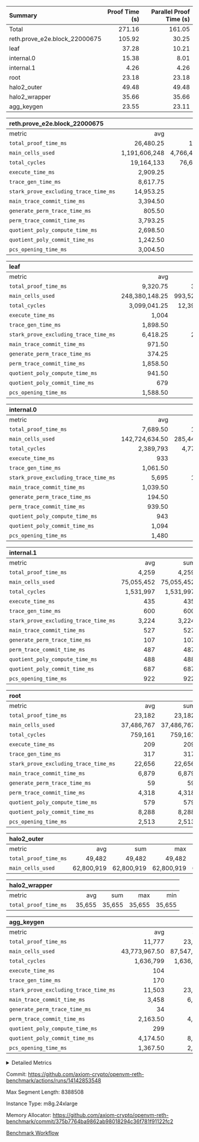 | Summary | Proof Time (s) | Parallel Proof Time (s) |
|:---|---:|---:|
| Total |  271.16 |  161.05 |
| reth.prove_e2e.block_22000675 |  105.92 |  30.25 |
| leaf |  37.28 |  10.21 |
| internal.0 |  15.38 |  8.01 |
| internal.1 |  4.26 |  4.26 |
| root |  23.18 |  23.18 |
| halo2_outer |  49.48 |  49.48 |
| halo2_wrapper |  35.66 |  35.66 |
| agg_keygen |  23.55 |  23.11 |


| reth.prove_e2e.block_22000675 |||||
|:---|---:|---:|---:|---:|
|metric|avg|sum|max|min|
| `total_proof_time_ms ` |  26,480.25 |  105,921 |  30,253 |  21,328 |
| `main_cells_used     ` |  1,191,606,248 |  4,766,424,992 |  1,433,388,449 |  994,354,068 |
| `total_cycles        ` |  19,164,133 |  76,656,532 |  24,521,588 |  10,301,249 |
| `execute_time_ms     ` |  2,909.25 |  11,637 |  4,038 |  1,579 |
| `trace_gen_time_ms   ` |  8,617.75 |  34,471 |  10,106 |  6,257 |
| `stark_prove_excluding_trace_time_ms` |  14,953.25 |  59,813 |  17,103 |  13,492 |
| `main_trace_commit_time_ms` |  3,394.50 |  13,578 |  3,945 |  2,829 |
| `generate_perm_trace_time_ms` |  805.50 |  3,222 |  919 |  569 |
| `perm_trace_commit_time_ms` |  3,793.25 |  15,173 |  4,381 |  2,819 |
| `quotient_poly_compute_time_ms` |  2,698.50 |  10,794 |  3,169 |  2,126 |
| `quotient_poly_commit_time_ms` |  1,242.50 |  4,970 |  1,366 |  887 |
| `pcs_opening_time_ms ` |  3,004.50 |  12,018 |  3,471 |  2,127 |

| leaf |||||
|:---|---:|---:|---:|---:|
|metric|avg|sum|max|min|
| `total_proof_time_ms ` |  9,320.75 |  37,283 |  10,211 |  7,177 |
| `main_cells_used     ` |  248,380,148.25 |  993,520,593 |  275,169,967 |  192,473,734 |
| `total_cycles        ` |  3,099,041.25 |  12,396,165 |  3,379,291 |  2,560,954 |
| `execute_time_ms     ` |  1,004 |  4,016 |  1,093 |  827 |
| `trace_gen_time_ms   ` |  1,898.50 |  7,594 |  2,132 |  1,534 |
| `stark_prove_excluding_trace_time_ms` |  6,418.25 |  25,673 |  6,988 |  4,816 |
| `main_trace_commit_time_ms` |  971.50 |  3,886 |  1,054 |  751 |
| `generate_perm_trace_time_ms` |  374.25 |  1,497 |  415 |  275 |
| `perm_trace_commit_time_ms` |  1,858.50 |  7,434 |  2,033 |  1,364 |
| `quotient_poly_compute_time_ms` |  941.50 |  3,766 |  1,019 |  725 |
| `quotient_poly_commit_time_ms` |  679 |  2,716 |  744 |  509 |
| `pcs_opening_time_ms ` |  1,588.50 |  6,354 |  1,737 |  1,187 |

| internal.0 |||||
|:---|---:|---:|---:|---:|
|metric|avg|sum|max|min|
| `total_proof_time_ms ` |  7,689.50 |  15,379 |  8,007 |  7,372 |
| `main_cells_used     ` |  142,724,634.50 |  285,449,269 |  143,363,843 |  142,085,426 |
| `total_cycles        ` |  2,389,793 |  4,779,586 |  2,397,828 |  2,381,758 |
| `execute_time_ms     ` |  933 |  1,866 |  940 |  926 |
| `trace_gen_time_ms   ` |  1,061.50 |  2,123 |  1,076 |  1,047 |
| `stark_prove_excluding_trace_time_ms` |  5,695 |  11,390 |  5,991 |  5,399 |
| `main_trace_commit_time_ms` |  1,039.50 |  2,079 |  1,136 |  943 |
| `generate_perm_trace_time_ms` |  194.50 |  389 |  207 |  182 |
| `perm_trace_commit_time_ms` |  939.50 |  1,879 |  995 |  884 |
| `quotient_poly_compute_time_ms` |  943 |  1,886 |  1,018 |  868 |
| `quotient_poly_commit_time_ms` |  1,094 |  2,188 |  1,119 |  1,069 |
| `pcs_opening_time_ms ` |  1,480 |  2,960 |  1,512 |  1,448 |

| internal.1 |||||
|:---|---:|---:|---:|---:|
|metric|avg|sum|max|min|
| `total_proof_time_ms ` |  4,259 |  4,259 |  4,259 |  4,259 |
| `main_cells_used     ` |  75,055,452 |  75,055,452 |  75,055,452 |  75,055,452 |
| `total_cycles        ` |  1,531,997 |  1,531,997 |  1,531,997 |  1,531,997 |
| `execute_time_ms     ` |  435 |  435 |  435 |  435 |
| `trace_gen_time_ms   ` |  600 |  600 |  600 |  600 |
| `stark_prove_excluding_trace_time_ms` |  3,224 |  3,224 |  3,224 |  3,224 |
| `main_trace_commit_time_ms` |  527 |  527 |  527 |  527 |
| `generate_perm_trace_time_ms` |  107 |  107 |  107 |  107 |
| `perm_trace_commit_time_ms` |  487 |  487 |  487 |  487 |
| `quotient_poly_compute_time_ms` |  488 |  488 |  488 |  488 |
| `quotient_poly_commit_time_ms` |  687 |  687 |  687 |  687 |
| `pcs_opening_time_ms ` |  922 |  922 |  922 |  922 |

| root |||||
|:---|---:|---:|---:|---:|
|metric|avg|sum|max|min|
| `total_proof_time_ms ` |  23,182 |  23,182 |  23,182 |  23,182 |
| `main_cells_used     ` |  37,486,767 |  37,486,767 |  37,486,767 |  37,486,767 |
| `total_cycles        ` |  759,161 |  759,161 |  759,161 |  759,161 |
| `execute_time_ms     ` |  209 |  209 |  209 |  209 |
| `trace_gen_time_ms   ` |  317 |  317 |  317 |  317 |
| `stark_prove_excluding_trace_time_ms` |  22,656 |  22,656 |  22,656 |  22,656 |
| `main_trace_commit_time_ms` |  6,879 |  6,879 |  6,879 |  6,879 |
| `generate_perm_trace_time_ms` |  59 |  59 |  59 |  59 |
| `perm_trace_commit_time_ms` |  4,318 |  4,318 |  4,318 |  4,318 |
| `quotient_poly_compute_time_ms` |  579 |  579 |  579 |  579 |
| `quotient_poly_commit_time_ms` |  8,288 |  8,288 |  8,288 |  8,288 |
| `pcs_opening_time_ms ` |  2,513 |  2,513 |  2,513 |  2,513 |

| halo2_outer |||||
|:---|---:|---:|---:|---:|
|metric|avg|sum|max|min|
| `total_proof_time_ms ` |  49,482 |  49,482 |  49,482 |  49,482 |
| `main_cells_used     ` |  62,800,919 |  62,800,919 |  62,800,919 |  62,800,919 |

| halo2_wrapper |||||
|:---|---:|---:|---:|---:|
|metric|avg|sum|max|min|
| `total_proof_time_ms ` |  35,655 |  35,655 |  35,655 |  35,655 |

| agg_keygen |||||
|:---|---:|---:|---:|---:|
|metric|avg|sum|max|min|
| `total_proof_time_ms ` |  11,777 |  23,554 |  23,108 |  446 |
| `main_cells_used     ` |  43,773,967.50 |  87,547,935 |  86,882,019 |  665,916 |
| `total_cycles        ` |  1,636,799 |  1,636,799 |  1,636,799 |  1,636,799 |
| `execute_time_ms     ` |  104 |  208 |  208 |  0 |
| `trace_gen_time_ms   ` |  170 |  340 |  314 |  26 |
| `stark_prove_excluding_trace_time_ms` |  11,503 |  23,006 |  22,586 |  420 |
| `main_trace_commit_time_ms` |  3,458 |  6,916 |  6,865 |  51 |
| `generate_perm_trace_time_ms` |  34 |  68 |  55 |  13 |
| `perm_trace_commit_time_ms` |  2,163.50 |  4,327 |  4,277 |  50 |
| `quotient_poly_compute_time_ms` |  299 |  598 |  569 |  29 |
| `quotient_poly_commit_time_ms` |  4,174.50 |  8,349 |  8,291 |  58 |
| `pcs_opening_time_ms ` |  1,367.50 |  2,735 |  2,520 |  215 |



<details>
<summary>Detailed Metrics</summary>

| air_name | block_number | quotient_deg | interactions | constraints |
| --- | --- | --- | --- | --- |
| AccessAdapterAir<16> | 22000675 | 2 | 5 | 12 | 
| AccessAdapterAir<2> | 22000675 | 2 | 5 | 12 | 
| AccessAdapterAir<32> | 22000675 | 2 | 5 | 12 | 
| AccessAdapterAir<4> | 22000675 | 2 | 5 | 12 | 
| AccessAdapterAir<8> | 22000675 | 2 | 5 | 12 | 
| BitwiseOperationLookupAir<8> | 22000675 | 2 | 2 | 4 | 
| KeccakVmAir | 22000675 | 2 | 321 | 4,513 | 
| MemoryMerkleAir<8> | 22000675 | 2 | 4 | 39 | 
| PersistentBoundaryAir<8> | 22000675 | 2 | 3 | 7 | 
| PhantomAir | 22000675 | 2 | 3 | 5 | 
| Poseidon2PeripheryAir<BabyBearParameters>, 1> | 22000675 | 2 | 1 | 286 | 
| ProgramAir | 22000675 | 1 | 1 | 4 | 
| RangeTupleCheckerAir<2> | 22000675 | 1 | 1 | 4 | 
| Rv32HintStoreAir | 22000675 | 2 | 18 | 28 | 
| Sha256VmAir | 22000675 | 2 | 50 | 663 | 
| VariableRangeCheckerAir | 22000675 | 1 | 1 | 4 | 
| VmAirWrapper<Rv32BaseAluAdapterAir, BaseAluCoreAir<4, 8> | 22000675 | 2 | 20 | 37 | 
| VmAirWrapper<Rv32BaseAluAdapterAir, LessThanCoreAir<4, 8> | 22000675 | 2 | 18 | 40 | 
| VmAirWrapper<Rv32BaseAluAdapterAir, ShiftCoreAir<4, 8> | 22000675 | 2 | 24 | 91 | 
| VmAirWrapper<Rv32BranchAdapterAir, BranchEqualCoreAir<4> | 22000675 | 2 | 11 | 20 | 
| VmAirWrapper<Rv32BranchAdapterAir, BranchLessThanCoreAir<4, 8> | 22000675 | 2 | 13 | 35 | 
| VmAirWrapper<Rv32CondRdWriteAdapterAir, Rv32JalLuiCoreAir> | 22000675 | 2 | 10 | 18 | 
| VmAirWrapper<Rv32HeapAdapterAir<2, 32, 32>, BaseAluCoreAir<32, 8> | 22000675 | 2 | 61 | 126 | 
| VmAirWrapper<Rv32HeapAdapterAir<2, 32, 32>, LessThanCoreAir<32, 8> | 22000675 | 2 | 31 | 129 | 
| VmAirWrapper<Rv32HeapAdapterAir<2, 32, 32>, MultiplicationCoreAir<32, 8> | 22000675 | 2 | 61 | 57 | 
| VmAirWrapper<Rv32HeapAdapterAir<2, 32, 32>, ShiftCoreAir<32, 8> | 22000675 | 2 | 79 | 2,161 | 
| VmAirWrapper<Rv32HeapBranchAdapterAir<2, 32>, BranchEqualCoreAir<32> | 22000675 | 2 | 20 | 55 | 
| VmAirWrapper<Rv32HeapBranchAdapterAir<2, 32>, BranchLessThanCoreAir<32, 8> | 22000675 | 2 | 22 | 126 | 
| VmAirWrapper<Rv32IsEqualModAdapterAir<2, 1, 32, 32>, ModularIsEqualCoreAir<32, 4, 8> | 22000675 | 2 | 25 | 225 | 
| VmAirWrapper<Rv32IsEqualModAdapterAir<2, 3, 16, 48>, ModularIsEqualCoreAir<48, 4, 8> | 22000675 | 2 | 41 | 333 | 
| VmAirWrapper<Rv32JalrAdapterAir, Rv32JalrCoreAir> | 22000675 | 2 | 16 | 20 | 
| VmAirWrapper<Rv32LoadStoreAdapterAir, LoadSignExtendCoreAir<4, 8> | 22000675 | 2 | 18 | 33 | 
| VmAirWrapper<Rv32LoadStoreAdapterAir, LoadStoreCoreAir<4> | 22000675 | 2 | 17 | 40 | 
| VmAirWrapper<Rv32MultAdapterAir, DivRemCoreAir<4, 8> | 22000675 | 2 | 25 | 84 | 
| VmAirWrapper<Rv32MultAdapterAir, MulHCoreAir<4, 8> | 22000675 | 2 | 24 | 31 | 
| VmAirWrapper<Rv32MultAdapterAir, MultiplicationCoreAir<4, 8> | 22000675 | 2 | 19 | 19 | 
| VmAirWrapper<Rv32RdWriteAdapterAir, Rv32AuipcCoreAir> | 22000675 | 2 | 12 | 14 | 
| VmAirWrapper<Rv32VecHeapAdapterAir<1, 2, 2, 32, 32>, FieldExpressionCoreAir> | 22000675 | 2 | 415 | 480 | 
| VmAirWrapper<Rv32VecHeapAdapterAir<1, 6, 6, 16, 16>, FieldExpressionCoreAir> | 22000675 | 2 | 832 | 921 | 
| VmAirWrapper<Rv32VecHeapAdapterAir<2, 1, 1, 32, 32>, FieldExpressionCoreAir> | 22000675 | 2 | 158 | 190 | 
| VmAirWrapper<Rv32VecHeapAdapterAir<2, 2, 2, 32, 32>, FieldExpressionCoreAir> | 22000675 | 2 | 428 | 457 | 
| VmAirWrapper<Rv32VecHeapAdapterAir<2, 3, 3, 16, 16>, FieldExpressionCoreAir> | 22000675 | 2 | 246 | 288 | 
| VmAirWrapper<Rv32VecHeapAdapterAir<2, 6, 6, 16, 16>, FieldExpressionCoreAir> | 22000675 | 2 | 668 | 701 | 
| VmConnectorAir | 22000675 | 2 | 5 | 11 | 

| block_number | execute_time_ms |
| --- | --- |
| 22000675 | 208 | 

| group | air_name | block_number | rows | quotient_deg | prep_cols | perm_cols | main_cols | interactions | constraints | cells |
| --- | --- | --- | --- | --- | --- | --- | --- | --- | --- | --- |
| agg_keygen | AccessAdapterAir<16> | 22000675 |  | 2 |  |  |  | 5 | 12 |  | 
| agg_keygen | AccessAdapterAir<2> | 22000675 | 524,288 | 8 |  | 16 | 11 | 5 | 12 | 14,155,776 | 
| agg_keygen | AccessAdapterAir<32> | 22000675 |  | 2 |  |  |  | 5 | 12 |  | 
| agg_keygen | AccessAdapterAir<4> | 22000675 | 262,144 | 8 |  | 16 | 13 | 5 | 12 | 7,602,176 | 
| agg_keygen | AccessAdapterAir<8> | 22000675 | 8,192 | 8 |  | 16 | 17 | 5 | 12 | 270,336 | 
| agg_keygen | BitwiseOperationLookupAir<8> | 22000675 |  | 2 |  |  |  | 2 | 4 |  | 
| agg_keygen | FriReducedOpeningAir | 22000675 | 524,288 | 8 |  | 84 | 27 | 39 | 71 | 58,195,968 | 
| agg_keygen | JalRangeCheckAir | 22000675 | 65,536 | 8 |  | 28 | 12 | 9 | 14 | 2,621,440 | 
| agg_keygen | MemoryMerkleAir<8> | 22000675 |  | 2 |  |  |  | 4 | 39 |  | 
| agg_keygen | NativePoseidon2Air<BabyBearParameters>, 1> | 22000675 | 65,536 | 8 |  | 312 | 398 | 136 | 572 | 46,530,560 | 
| agg_keygen | PersistentBoundaryAir<8> | 22000675 |  | 2 |  |  |  | 3 | 7 |  | 
| agg_keygen | PhantomAir | 22000675 | 32,768 | 4 |  | 12 | 6 | 3 | 5 | 589,824 | 
| agg_keygen | Poseidon2PeripheryAir<BabyBearParameters>, 1> | 22000675 |  | 2 |  |  |  | 1 | 286 |  | 
| agg_keygen | ProgramAir | 22000675 | 131,072 | 1 |  | 8 | 10 | 1 | 4 | 2,359,296 | 
| agg_keygen | RangeTupleCheckerAir<2> | 22000675 |  | 1 |  |  |  | 1 | 4 |  | 
| agg_keygen | Rv32HintStoreAir | 22000675 |  | 2 |  |  |  | 18 | 28 |  | 
| agg_keygen | VariableRangeCheckerAir | 22000675 | 262,144 | 1 | 2 | 8 | 1 | 1 | 4 | 2,359,296 | 
| agg_keygen | VmAirWrapper<AluNativeAdapterAir, FieldArithmeticCoreAir> | 22000675 | 1,048,576 | 8 |  | 36 | 29 | 15 | 27 | 68,157,440 | 
| agg_keygen | VmAirWrapper<BranchNativeAdapterAir, BranchEqualCoreAir<1> | 22000675 | 262,144 | 8 |  | 28 | 23 | 11 | 25 | 13,369,344 | 
| agg_keygen | VmAirWrapper<NativeAdapterAir<2, 0>, PublicValuesCoreAir> | 22000675 | 64 | 8 |  | 28 | 27 | 11 | 30 | 3,520 | 
| agg_keygen | VmAirWrapper<NativeLoadStoreAdapterAir<1>, NativeLoadStoreCoreAir<1> | 22000675 | 524,288 | 8 |  | 40 | 21 | 15 | 20 | 31,981,568 | 
| agg_keygen | VmAirWrapper<NativeLoadStoreAdapterAir<4>, NativeLoadStoreCoreAir<4> | 22000675 | 131,072 | 8 |  | 40 | 27 | 15 | 20 | 8,781,824 | 
| agg_keygen | VmAirWrapper<NativeVectorizedAdapterAir<4>, FieldExtensionCoreAir> | 22000675 | 131,072 | 8 |  | 36 | 38 | 15 | 27 | 9,699,328 | 
| agg_keygen | VmAirWrapper<Rv32BaseAluAdapterAir, BaseAluCoreAir<4, 8> | 22000675 |  | 2 |  |  |  | 20 | 37 |  | 
| agg_keygen | VmAirWrapper<Rv32BaseAluAdapterAir, LessThanCoreAir<4, 8> | 22000675 |  | 2 |  |  |  | 18 | 40 |  | 
| agg_keygen | VmAirWrapper<Rv32BaseAluAdapterAir, ShiftCoreAir<4, 8> | 22000675 |  | 2 |  |  |  | 24 | 91 |  | 
| agg_keygen | VmAirWrapper<Rv32BranchAdapterAir, BranchEqualCoreAir<4> | 22000675 |  | 2 |  |  |  | 11 | 20 |  | 
| agg_keygen | VmAirWrapper<Rv32BranchAdapterAir, BranchLessThanCoreAir<4, 8> | 22000675 |  | 2 |  |  |  | 13 | 35 |  | 
| agg_keygen | VmAirWrapper<Rv32CondRdWriteAdapterAir, Rv32JalLuiCoreAir> | 22000675 |  | 2 |  |  |  | 10 | 18 |  | 
| agg_keygen | VmAirWrapper<Rv32JalrAdapterAir, Rv32JalrCoreAir> | 22000675 |  | 2 |  |  |  | 16 | 20 |  | 
| agg_keygen | VmAirWrapper<Rv32LoadStoreAdapterAir, LoadSignExtendCoreAir<4, 8> | 22000675 |  | 2 |  |  |  | 18 | 33 |  | 
| agg_keygen | VmAirWrapper<Rv32LoadStoreAdapterAir, LoadStoreCoreAir<4> | 22000675 |  | 2 |  |  |  | 17 | 40 |  | 
| agg_keygen | VmAirWrapper<Rv32MultAdapterAir, DivRemCoreAir<4, 8> | 22000675 |  | 2 |  |  |  | 25 | 84 |  | 
| agg_keygen | VmAirWrapper<Rv32MultAdapterAir, MulHCoreAir<4, 8> | 22000675 |  | 2 |  |  |  | 24 | 31 |  | 
| agg_keygen | VmAirWrapper<Rv32MultAdapterAir, MultiplicationCoreAir<4, 8> | 22000675 |  | 2 |  |  |  | 19 | 19 |  | 
| agg_keygen | VmAirWrapper<Rv32RdWriteAdapterAir, Rv32AuipcCoreAir> | 22000675 |  | 2 |  |  |  | 12 | 14 |  | 
| agg_keygen | VmConnectorAir | 22000675 | 2 | 8 | 1 | 16 | 5 | 5 | 11 | 42 | 
| agg_keygen | VolatileBoundaryAir | 22000675 | 131,072 | 8 |  | 20 | 12 | 7 | 19 | 4,194,304 | 

| group | air_name | block_number | idx | rows | prep_cols | perm_cols | main_cols | cells |
| --- | --- | --- | --- | --- | --- | --- | --- | --- |
| internal.0 | AccessAdapterAir<2> | 22000675 | 0 | 1,048,576 |  | 12 | 11 | 24,117,248 | 
| internal.0 | AccessAdapterAir<2> | 22000675 | 1 | 524,288 |  | 12 | 11 | 12,058,624 | 
| internal.0 | AccessAdapterAir<4> | 22000675 | 0 | 262,144 |  | 12 | 13 | 6,553,600 | 
| internal.0 | AccessAdapterAir<4> | 22000675 | 1 | 262,144 |  | 12 | 13 | 6,553,600 | 
| internal.0 | AccessAdapterAir<8> | 22000675 | 0 | 8,192 |  | 12 | 17 | 237,568 | 
| internal.0 | AccessAdapterAir<8> | 22000675 | 1 | 8,192 |  | 12 | 17 | 237,568 | 
| internal.0 | FriReducedOpeningAir | 22000675 | 0 | 1,048,576 |  | 44 | 27 | 74,448,896 | 
| internal.0 | FriReducedOpeningAir | 22000675 | 1 | 1,048,576 |  | 44 | 27 | 74,448,896 | 
| internal.0 | JalRangeCheckAir | 22000675 | 0 | 131,072 |  | 16 | 12 | 3,670,016 | 
| internal.0 | JalRangeCheckAir | 22000675 | 1 | 131,072 |  | 16 | 12 | 3,670,016 | 
| internal.0 | NativePoseidon2Air<BabyBearParameters>, 1> | 22000675 | 0 | 262,144 |  | 160 | 398 | 146,276,352 | 
| internal.0 | NativePoseidon2Air<BabyBearParameters>, 1> | 22000675 | 1 | 131,072 |  | 160 | 398 | 73,138,176 | 
| internal.0 | PhantomAir | 22000675 | 0 | 65,536 |  | 8 | 6 | 917,504 | 
| internal.0 | PhantomAir | 22000675 | 1 | 65,536 |  | 8 | 6 | 917,504 | 
| internal.0 | ProgramAir | 22000675 | 0 | 131,072 |  | 8 | 10 | 2,359,296 | 
| internal.0 | ProgramAir | 22000675 | 1 | 131,072 |  | 8 | 10 | 2,359,296 | 
| internal.0 | VariableRangeCheckerAir | 22000675 | 0 | 262,144 | 2 | 8 | 1 | 2,359,296 | 
| internal.0 | VariableRangeCheckerAir | 22000675 | 1 | 262,144 | 2 | 8 | 1 | 2,359,296 | 
| internal.0 | VmAirWrapper<AluNativeAdapterAir, FieldArithmeticCoreAir> | 22000675 | 0 | 2,097,152 |  | 20 | 29 | 102,760,448 | 
| internal.0 | VmAirWrapper<AluNativeAdapterAir, FieldArithmeticCoreAir> | 22000675 | 1 | 2,097,152 |  | 20 | 29 | 102,760,448 | 
| internal.0 | VmAirWrapper<BranchNativeAdapterAir, BranchEqualCoreAir<1> | 22000675 | 0 | 262,144 |  | 16 | 23 | 10,223,616 | 
| internal.0 | VmAirWrapper<BranchNativeAdapterAir, BranchEqualCoreAir<1> | 22000675 | 1 | 262,144 |  | 16 | 23 | 10,223,616 | 
| internal.0 | VmAirWrapper<NativeAdapterAir<2, 0>, PublicValuesCoreAir> | 22000675 | 0 | 64 |  | 16 | 23 | 2,496 | 
| internal.0 | VmAirWrapper<NativeAdapterAir<2, 0>, PublicValuesCoreAir> | 22000675 | 1 | 64 |  | 16 | 23 | 2,496 | 
| internal.0 | VmAirWrapper<NativeLoadStoreAdapterAir<1>, NativeLoadStoreCoreAir<1> | 22000675 | 0 | 524,288 |  | 24 | 21 | 23,592,960 | 
| internal.0 | VmAirWrapper<NativeLoadStoreAdapterAir<1>, NativeLoadStoreCoreAir<1> | 22000675 | 1 | 524,288 |  | 24 | 21 | 23,592,960 | 
| internal.0 | VmAirWrapper<NativeLoadStoreAdapterAir<4>, NativeLoadStoreCoreAir<4> | 22000675 | 0 | 262,144 |  | 24 | 27 | 13,369,344 | 
| internal.0 | VmAirWrapper<NativeLoadStoreAdapterAir<4>, NativeLoadStoreCoreAir<4> | 22000675 | 1 | 262,144 |  | 24 | 27 | 13,369,344 | 
| internal.0 | VmAirWrapper<NativeVectorizedAdapterAir<4>, FieldExtensionCoreAir> | 22000675 | 0 | 262,144 |  | 20 | 38 | 15,204,352 | 
| internal.0 | VmAirWrapper<NativeVectorizedAdapterAir<4>, FieldExtensionCoreAir> | 22000675 | 1 | 262,144 |  | 20 | 38 | 15,204,352 | 
| internal.0 | VmConnectorAir | 22000675 | 0 | 2 | 1 | 12 | 5 | 34 | 
| internal.0 | VmConnectorAir | 22000675 | 1 | 2 | 1 | 12 | 5 | 34 | 
| internal.0 | VolatileBoundaryAir | 22000675 | 0 | 262,144 |  | 12 | 12 | 6,291,456 | 
| internal.0 | VolatileBoundaryAir | 22000675 | 1 | 262,144 |  | 12 | 12 | 6,291,456 | 
| internal.1 | AccessAdapterAir<2> | 22000675 | 2 | 524,288 |  | 12 | 11 | 12,058,624 | 
| internal.1 | AccessAdapterAir<4> | 22000675 | 2 | 262,144 |  | 12 | 13 | 6,553,600 | 
| internal.1 | AccessAdapterAir<8> | 22000675 | 2 | 8,192 |  | 12 | 17 | 237,568 | 
| internal.1 | FriReducedOpeningAir | 22000675 | 2 | 262,144 |  | 44 | 27 | 18,612,224 | 
| internal.1 | JalRangeCheckAir | 22000675 | 2 | 65,536 |  | 16 | 12 | 1,835,008 | 
| internal.1 | NativePoseidon2Air<BabyBearParameters>, 1> | 22000675 | 2 | 65,536 |  | 160 | 398 | 36,569,088 | 
| internal.1 | PhantomAir | 22000675 | 2 | 16,384 |  | 8 | 6 | 229,376 | 
| internal.1 | ProgramAir | 22000675 | 2 | 131,072 |  | 8 | 10 | 2,359,296 | 
| internal.1 | VariableRangeCheckerAir | 22000675 | 2 | 262,144 | 2 | 8 | 1 | 2,359,296 | 
| internal.1 | VmAirWrapper<AluNativeAdapterAir, FieldArithmeticCoreAir> | 22000675 | 2 | 1,048,576 |  | 20 | 29 | 51,380,224 | 
| internal.1 | VmAirWrapper<BranchNativeAdapterAir, BranchEqualCoreAir<1> | 22000675 | 2 | 262,144 |  | 16 | 23 | 10,223,616 | 
| internal.1 | VmAirWrapper<NativeAdapterAir<2, 0>, PublicValuesCoreAir> | 22000675 | 2 | 64 |  | 16 | 23 | 2,496 | 
| internal.1 | VmAirWrapper<NativeLoadStoreAdapterAir<1>, NativeLoadStoreCoreAir<1> | 22000675 | 2 | 524,288 |  | 24 | 21 | 23,592,960 | 
| internal.1 | VmAirWrapper<NativeLoadStoreAdapterAir<4>, NativeLoadStoreCoreAir<4> | 22000675 | 2 | 131,072 |  | 24 | 27 | 6,684,672 | 
| internal.1 | VmAirWrapper<NativeVectorizedAdapterAir<4>, FieldExtensionCoreAir> | 22000675 | 2 | 131,072 |  | 20 | 38 | 7,602,176 | 
| internal.1 | VmConnectorAir | 22000675 | 2 | 2 | 1 | 12 | 5 | 34 | 
| internal.1 | VolatileBoundaryAir | 22000675 | 2 | 131,072 |  | 12 | 12 | 3,145,728 | 
| leaf | AccessAdapterAir<2> | 22000675 | 0 | 2,097,152 |  | 16 | 11 | 56,623,104 | 
| leaf | AccessAdapterAir<2> | 22000675 | 1 | 2,097,152 |  | 16 | 11 | 56,623,104 | 
| leaf | AccessAdapterAir<2> | 22000675 | 2 | 2,097,152 |  | 16 | 11 | 56,623,104 | 
| leaf | AccessAdapterAir<2> | 22000675 | 3 | 1,048,576 |  | 16 | 11 | 28,311,552 | 
| leaf | AccessAdapterAir<4> | 22000675 | 0 | 1,048,576 |  | 16 | 13 | 30,408,704 | 
| leaf | AccessAdapterAir<4> | 22000675 | 1 | 1,048,576 |  | 16 | 13 | 30,408,704 | 
| leaf | AccessAdapterAir<4> | 22000675 | 2 | 1,048,576 |  | 16 | 13 | 30,408,704 | 
| leaf | AccessAdapterAir<4> | 22000675 | 3 | 524,288 |  | 16 | 13 | 15,204,352 | 
| leaf | AccessAdapterAir<8> | 22000675 | 0 | 32,768 |  | 16 | 17 | 1,081,344 | 
| leaf | AccessAdapterAir<8> | 22000675 | 1 | 32,768 |  | 16 | 17 | 1,081,344 | 
| leaf | AccessAdapterAir<8> | 22000675 | 2 | 32,768 |  | 16 | 17 | 1,081,344 | 
| leaf | AccessAdapterAir<8> | 22000675 | 3 | 16,384 |  | 16 | 17 | 540,672 | 
| leaf | FriReducedOpeningAir | 22000675 | 0 | 4,194,304 |  | 84 | 27 | 465,567,744 | 
| leaf | FriReducedOpeningAir | 22000675 | 1 | 4,194,304 |  | 84 | 27 | 465,567,744 | 
| leaf | FriReducedOpeningAir | 22000675 | 2 | 4,194,304 |  | 84 | 27 | 465,567,744 | 
| leaf | FriReducedOpeningAir | 22000675 | 3 | 2,097,152 |  | 84 | 27 | 232,783,872 | 
| leaf | JalRangeCheckAir | 22000675 | 0 | 65,536 |  | 28 | 12 | 2,621,440 | 
| leaf | JalRangeCheckAir | 22000675 | 1 | 65,536 |  | 28 | 12 | 2,621,440 | 
| leaf | JalRangeCheckAir | 22000675 | 2 | 65,536 |  | 28 | 12 | 2,621,440 | 
| leaf | JalRangeCheckAir | 22000675 | 3 | 65,536 |  | 28 | 12 | 2,621,440 | 
| leaf | NativePoseidon2Air<BabyBearParameters>, 1> | 22000675 | 0 | 262,144 |  | 312 | 398 | 186,122,240 | 
| leaf | NativePoseidon2Air<BabyBearParameters>, 1> | 22000675 | 1 | 262,144 |  | 312 | 398 | 186,122,240 | 
| leaf | NativePoseidon2Air<BabyBearParameters>, 1> | 22000675 | 2 | 262,144 |  | 312 | 398 | 186,122,240 | 
| leaf | NativePoseidon2Air<BabyBearParameters>, 1> | 22000675 | 3 | 262,144 |  | 312 | 398 | 186,122,240 | 
| leaf | PhantomAir | 22000675 | 0 | 32,768 |  | 12 | 6 | 589,824 | 
| leaf | PhantomAir | 22000675 | 1 | 32,768 |  | 12 | 6 | 589,824 | 
| leaf | PhantomAir | 22000675 | 2 | 32,768 |  | 12 | 6 | 589,824 | 
| leaf | PhantomAir | 22000675 | 3 | 32,768 |  | 12 | 6 | 589,824 | 
| leaf | ProgramAir | 22000675 | 0 | 2,097,152 |  | 8 | 10 | 37,748,736 | 
| leaf | ProgramAir | 22000675 | 1 | 2,097,152 |  | 8 | 10 | 37,748,736 | 
| leaf | ProgramAir | 22000675 | 2 | 2,097,152 |  | 8 | 10 | 37,748,736 | 
| leaf | ProgramAir | 22000675 | 3 | 2,097,152 |  | 8 | 10 | 37,748,736 | 
| leaf | VariableRangeCheckerAir | 22000675 | 0 | 262,144 | 2 | 8 | 1 | 2,359,296 | 
| leaf | VariableRangeCheckerAir | 22000675 | 1 | 262,144 | 2 | 8 | 1 | 2,359,296 | 
| leaf | VariableRangeCheckerAir | 22000675 | 2 | 262,144 | 2 | 8 | 1 | 2,359,296 | 
| leaf | VariableRangeCheckerAir | 22000675 | 3 | 262,144 | 2 | 8 | 1 | 2,359,296 | 
| leaf | VmAirWrapper<AluNativeAdapterAir, FieldArithmeticCoreAir> | 22000675 | 0 | 2,097,152 |  | 36 | 29 | 136,314,880 | 
| leaf | VmAirWrapper<AluNativeAdapterAir, FieldArithmeticCoreAir> | 22000675 | 1 | 2,097,152 |  | 36 | 29 | 136,314,880 | 
| leaf | VmAirWrapper<AluNativeAdapterAir, FieldArithmeticCoreAir> | 22000675 | 2 | 2,097,152 |  | 36 | 29 | 136,314,880 | 
| leaf | VmAirWrapper<AluNativeAdapterAir, FieldArithmeticCoreAir> | 22000675 | 3 | 2,097,152 |  | 36 | 29 | 136,314,880 | 
| leaf | VmAirWrapper<BranchNativeAdapterAir, BranchEqualCoreAir<1> | 22000675 | 0 | 524,288 |  | 28 | 23 | 26,738,688 | 
| leaf | VmAirWrapper<BranchNativeAdapterAir, BranchEqualCoreAir<1> | 22000675 | 1 | 524,288 |  | 28 | 23 | 26,738,688 | 
| leaf | VmAirWrapper<BranchNativeAdapterAir, BranchEqualCoreAir<1> | 22000675 | 2 | 524,288 |  | 28 | 23 | 26,738,688 | 
| leaf | VmAirWrapper<BranchNativeAdapterAir, BranchEqualCoreAir<1> | 22000675 | 3 | 524,288 |  | 28 | 23 | 26,738,688 | 
| leaf | VmAirWrapper<NativeAdapterAir<2, 0>, PublicValuesCoreAir> | 22000675 | 0 | 64 |  | 28 | 27 | 3,520 | 
| leaf | VmAirWrapper<NativeAdapterAir<2, 0>, PublicValuesCoreAir> | 22000675 | 1 | 64 |  | 28 | 27 | 3,520 | 
| leaf | VmAirWrapper<NativeAdapterAir<2, 0>, PublicValuesCoreAir> | 22000675 | 2 | 64 |  | 28 | 27 | 3,520 | 
| leaf | VmAirWrapper<NativeAdapterAir<2, 0>, PublicValuesCoreAir> | 22000675 | 3 | 64 |  | 28 | 27 | 3,520 | 
| leaf | VmAirWrapper<NativeLoadStoreAdapterAir<1>, NativeLoadStoreCoreAir<1> | 22000675 | 0 | 1,048,576 |  | 40 | 21 | 63,963,136 | 
| leaf | VmAirWrapper<NativeLoadStoreAdapterAir<1>, NativeLoadStoreCoreAir<1> | 22000675 | 1 | 1,048,576 |  | 40 | 21 | 63,963,136 | 
| leaf | VmAirWrapper<NativeLoadStoreAdapterAir<1>, NativeLoadStoreCoreAir<1> | 22000675 | 2 | 1,048,576 |  | 40 | 21 | 63,963,136 | 
| leaf | VmAirWrapper<NativeLoadStoreAdapterAir<1>, NativeLoadStoreCoreAir<1> | 22000675 | 3 | 1,048,576 |  | 40 | 21 | 63,963,136 | 
| leaf | VmAirWrapper<NativeLoadStoreAdapterAir<4>, NativeLoadStoreCoreAir<4> | 22000675 | 0 | 262,144 |  | 40 | 27 | 17,563,648 | 
| leaf | VmAirWrapper<NativeLoadStoreAdapterAir<4>, NativeLoadStoreCoreAir<4> | 22000675 | 1 | 262,144 |  | 40 | 27 | 17,563,648 | 
| leaf | VmAirWrapper<NativeLoadStoreAdapterAir<4>, NativeLoadStoreCoreAir<4> | 22000675 | 2 | 262,144 |  | 40 | 27 | 17,563,648 | 
| leaf | VmAirWrapper<NativeLoadStoreAdapterAir<4>, NativeLoadStoreCoreAir<4> | 22000675 | 3 | 131,072 |  | 40 | 27 | 8,781,824 | 
| leaf | VmAirWrapper<NativeVectorizedAdapterAir<4>, FieldExtensionCoreAir> | 22000675 | 0 | 262,144 |  | 36 | 38 | 19,398,656 | 
| leaf | VmAirWrapper<NativeVectorizedAdapterAir<4>, FieldExtensionCoreAir> | 22000675 | 1 | 524,288 |  | 36 | 38 | 38,797,312 | 
| leaf | VmAirWrapper<NativeVectorizedAdapterAir<4>, FieldExtensionCoreAir> | 22000675 | 2 | 524,288 |  | 36 | 38 | 38,797,312 | 
| leaf | VmAirWrapper<NativeVectorizedAdapterAir<4>, FieldExtensionCoreAir> | 22000675 | 3 | 262,144 |  | 36 | 38 | 19,398,656 | 
| leaf | VmConnectorAir | 22000675 | 0 | 2 | 1 | 16 | 5 | 42 | 
| leaf | VmConnectorAir | 22000675 | 1 | 2 | 1 | 16 | 5 | 42 | 
| leaf | VmConnectorAir | 22000675 | 2 | 2 | 1 | 16 | 5 | 42 | 
| leaf | VmConnectorAir | 22000675 | 3 | 2 | 1 | 16 | 5 | 42 | 
| leaf | VolatileBoundaryAir | 22000675 | 0 | 1,048,576 |  | 20 | 12 | 33,554,432 | 
| leaf | VolatileBoundaryAir | 22000675 | 1 | 1,048,576 |  | 20 | 12 | 33,554,432 | 
| leaf | VolatileBoundaryAir | 22000675 | 2 | 1,048,576 |  | 20 | 12 | 33,554,432 | 
| leaf | VolatileBoundaryAir | 22000675 | 3 | 524,288 |  | 20 | 12 | 16,777,216 | 
| root | AccessAdapterAir<2> | 22000675 | 0 | 262,144 |  | 8 | 11 | 4,980,736 | 
| root | AccessAdapterAir<4> | 22000675 | 0 | 131,072 |  | 8 | 13 | 2,752,512 | 
| root | AccessAdapterAir<8> | 22000675 | 0 | 4,096 |  | 8 | 17 | 102,400 | 
| root | FriReducedOpeningAir | 22000675 | 0 | 131,072 |  | 24 | 27 | 6,684,672 | 
| root | JalRangeCheckAir | 22000675 | 0 | 32,768 |  | 12 | 12 | 786,432 | 
| root | NativePoseidon2Air<BabyBearParameters>, 1> | 22000675 | 0 | 32,768 |  | 84 | 398 | 15,794,176 | 
| root | PhantomAir | 22000675 | 0 | 8,192 |  | 8 | 6 | 114,688 | 
| root | ProgramAir | 22000675 | 0 | 131,072 |  | 8 | 10 | 2,359,296 | 
| root | VariableRangeCheckerAir | 22000675 | 0 | 262,144 | 2 | 8 | 1 | 2,359,296 | 
| root | VmAirWrapper<AluNativeAdapterAir, FieldArithmeticCoreAir> | 22000675 | 0 | 524,288 |  | 12 | 29 | 21,495,808 | 
| root | VmAirWrapper<BranchNativeAdapterAir, BranchEqualCoreAir<1> | 22000675 | 0 | 131,072 |  | 12 | 23 | 4,587,520 | 
| root | VmAirWrapper<NativeAdapterAir<2, 0>, PublicValuesCoreAir> | 22000675 | 0 | 64 |  | 12 | 22 | 2,176 | 
| root | VmAirWrapper<NativeLoadStoreAdapterAir<1>, NativeLoadStoreCoreAir<1> | 22000675 | 0 | 262,144 |  | 16 | 21 | 9,699,328 | 
| root | VmAirWrapper<NativeLoadStoreAdapterAir<4>, NativeLoadStoreCoreAir<4> | 22000675 | 0 | 65,536 |  | 16 | 27 | 2,818,048 | 
| root | VmAirWrapper<NativeVectorizedAdapterAir<4>, FieldExtensionCoreAir> | 22000675 | 0 | 65,536 |  | 12 | 38 | 3,276,800 | 
| root | VmConnectorAir | 22000675 | 0 | 2 | 1 | 8 | 5 | 26 | 
| root | VolatileBoundaryAir | 22000675 | 0 | 131,072 |  | 8 | 12 | 2,621,440 | 

| group | air_name | block_number | segment | rows | prep_cols | perm_cols | main_cols | cells |
| --- | --- | --- | --- | --- | --- | --- | --- | --- |
| agg_keygen | AccessAdapterAir<16> | 22000675 | 0 | 1 |  | 16 | 25 | 41 | 
| agg_keygen | AccessAdapterAir<2> | 22000675 | 0 | 1 |  | 16 | 11 | 27 | 
| agg_keygen | AccessAdapterAir<32> | 22000675 | 0 | 1 |  | 16 | 41 | 57 | 
| agg_keygen | AccessAdapterAir<4> | 22000675 | 0 | 1 |  | 16 | 13 | 29 | 
| agg_keygen | AccessAdapterAir<8> | 22000675 | 0 | 1 |  | 16 | 17 | 33 | 
| agg_keygen | BitwiseOperationLookupAir<8> | 22000675 | 0 | 65,536 | 3 | 8 | 2 | 655,360 | 
| agg_keygen | MemoryMerkleAir<8> | 22000675 | 0 | 64 |  | 16 | 32 | 3,072 | 
| agg_keygen | PersistentBoundaryAir<8> | 22000675 | 0 | 1 |  | 12 | 20 | 32 | 
| agg_keygen | PhantomAir | 22000675 | 0 | 1 |  | 12 | 6 | 18 | 
| agg_keygen | Poseidon2PeripheryAir<BabyBearParameters>, 1> | 22000675 | 0 | 32 |  | 8 | 300 | 9,856 | 
| agg_keygen | ProgramAir | 22000675 | 0 | 1 |  | 8 | 10 | 18 | 
| agg_keygen | RangeTupleCheckerAir<2> | 22000675 | 0 | 524,288 | 2 | 8 | 1 | 4,718,592 | 
| agg_keygen | Rv32HintStoreAir | 22000675 | 0 | 1 |  | 44 | 32 | 76 | 
| agg_keygen | VariableRangeCheckerAir | 22000675 | 0 | 262,144 | 2 | 8 | 1 | 2,359,296 | 
| agg_keygen | VmAirWrapper<Rv32BaseAluAdapterAir, BaseAluCoreAir<4, 8> | 22000675 | 0 | 1 |  | 52 | 36 | 88 | 
| agg_keygen | VmAirWrapper<Rv32BaseAluAdapterAir, LessThanCoreAir<4, 8> | 22000675 | 0 | 1 |  | 40 | 37 | 77 | 
| agg_keygen | VmAirWrapper<Rv32BaseAluAdapterAir, ShiftCoreAir<4, 8> | 22000675 | 0 | 1 |  | 52 | 53 | 105 | 
| agg_keygen | VmAirWrapper<Rv32BranchAdapterAir, BranchEqualCoreAir<4> | 22000675 | 0 | 1 |  | 28 | 26 | 54 | 
| agg_keygen | VmAirWrapper<Rv32BranchAdapterAir, BranchLessThanCoreAir<4, 8> | 22000675 | 0 | 1 |  | 32 | 32 | 64 | 
| agg_keygen | VmAirWrapper<Rv32CondRdWriteAdapterAir, Rv32JalLuiCoreAir> | 22000675 | 0 | 1 |  | 28 | 18 | 46 | 
| agg_keygen | VmAirWrapper<Rv32JalrAdapterAir, Rv32JalrCoreAir> | 22000675 | 0 | 1 |  | 36 | 28 | 64 | 
| agg_keygen | VmAirWrapper<Rv32LoadStoreAdapterAir, LoadSignExtendCoreAir<4, 8> | 22000675 | 0 | 1 |  | 52 | 36 | 88 | 
| agg_keygen | VmAirWrapper<Rv32LoadStoreAdapterAir, LoadStoreCoreAir<4> | 22000675 | 0 | 1 |  | 52 | 41 | 93 | 
| agg_keygen | VmAirWrapper<Rv32MultAdapterAir, DivRemCoreAir<4, 8> | 22000675 | 0 | 1 |  | 72 | 59 | 131 | 
| agg_keygen | VmAirWrapper<Rv32MultAdapterAir, MulHCoreAir<4, 8> | 22000675 | 0 | 1 |  | 72 | 39 | 111 | 
| agg_keygen | VmAirWrapper<Rv32MultAdapterAir, MultiplicationCoreAir<4, 8> | 22000675 | 0 | 1 |  | 52 | 31 | 83 | 
| agg_keygen | VmAirWrapper<Rv32RdWriteAdapterAir, Rv32AuipcCoreAir> | 22000675 | 0 | 1 |  | 28 | 20 | 48 | 
| agg_keygen | VmConnectorAir | 22000675 | 0 | 2 | 1 | 16 | 5 | 42 | 
| reth.prove_e2e.block_22000675 | AccessAdapterAir<16> | 22000675 | 0 | 64 |  | 16 | 25 | 2,624 | 
| reth.prove_e2e.block_22000675 | AccessAdapterAir<16> | 22000675 | 1 | 262,144 |  | 16 | 25 | 10,747,904 | 
| reth.prove_e2e.block_22000675 | AccessAdapterAir<16> | 22000675 | 2 | 262,144 |  | 16 | 25 | 10,747,904 | 
| reth.prove_e2e.block_22000675 | AccessAdapterAir<16> | 22000675 | 3 | 16,384 |  | 16 | 25 | 671,744 | 
| reth.prove_e2e.block_22000675 | AccessAdapterAir<2> | 22000675 | 3 | 131,072 |  | 16 | 11 | 3,538,944 | 
| reth.prove_e2e.block_22000675 | AccessAdapterAir<32> | 22000675 | 0 | 32 |  | 16 | 41 | 1,824 | 
| reth.prove_e2e.block_22000675 | AccessAdapterAir<32> | 22000675 | 1 | 131,072 |  | 16 | 41 | 7,471,104 | 
| reth.prove_e2e.block_22000675 | AccessAdapterAir<32> | 22000675 | 2 | 131,072 |  | 16 | 41 | 7,471,104 | 
| reth.prove_e2e.block_22000675 | AccessAdapterAir<32> | 22000675 | 3 | 8,192 |  | 16 | 41 | 466,944 | 
| reth.prove_e2e.block_22000675 | AccessAdapterAir<4> | 22000675 | 0 | 64 |  | 16 | 13 | 1,856 | 
| reth.prove_e2e.block_22000675 | AccessAdapterAir<4> | 22000675 | 3 | 65,536 |  | 16 | 13 | 1,900,544 | 
| reth.prove_e2e.block_22000675 | AccessAdapterAir<8> | 22000675 | 0 | 1,048,576 |  | 16 | 17 | 34,603,008 | 
| reth.prove_e2e.block_22000675 | AccessAdapterAir<8> | 22000675 | 1 | 2,097,152 |  | 16 | 17 | 69,206,016 | 
| reth.prove_e2e.block_22000675 | AccessAdapterAir<8> | 22000675 | 2 | 2,097,152 |  | 16 | 17 | 69,206,016 | 
| reth.prove_e2e.block_22000675 | AccessAdapterAir<8> | 22000675 | 3 | 1,048,576 |  | 16 | 17 | 34,603,008 | 
| reth.prove_e2e.block_22000675 | BitwiseOperationLookupAir<8> | 22000675 | 0 | 65,536 | 3 | 8 | 2 | 655,360 | 
| reth.prove_e2e.block_22000675 | BitwiseOperationLookupAir<8> | 22000675 | 1 | 65,536 | 3 | 8 | 2 | 655,360 | 
| reth.prove_e2e.block_22000675 | BitwiseOperationLookupAir<8> | 22000675 | 2 | 65,536 | 3 | 8 | 2 | 655,360 | 
| reth.prove_e2e.block_22000675 | BitwiseOperationLookupAir<8> | 22000675 | 3 | 65,536 | 3 | 8 | 2 | 655,360 | 
| reth.prove_e2e.block_22000675 | KeccakVmAir | 22000675 | 0 | 1 |  | 1,056 | 3,163 | 4,219 | 
| reth.prove_e2e.block_22000675 | KeccakVmAir | 22000675 | 1 | 131,072 |  | 1,056 | 3,163 | 552,992,768 | 
| reth.prove_e2e.block_22000675 | KeccakVmAir | 22000675 | 2 | 16,384 |  | 1,056 | 3,163 | 69,124,096 | 
| reth.prove_e2e.block_22000675 | KeccakVmAir | 22000675 | 3 | 262,144 |  | 1,056 | 3,163 | 1,105,985,536 | 
| reth.prove_e2e.block_22000675 | MemoryMerkleAir<8> | 22000675 | 0 | 1,048,576 |  | 16 | 32 | 50,331,648 | 
| reth.prove_e2e.block_22000675 | MemoryMerkleAir<8> | 22000675 | 1 | 1,048,576 |  | 16 | 32 | 50,331,648 | 
| reth.prove_e2e.block_22000675 | MemoryMerkleAir<8> | 22000675 | 2 | 1,048,576 |  | 16 | 32 | 50,331,648 | 
| reth.prove_e2e.block_22000675 | MemoryMerkleAir<8> | 22000675 | 3 | 1,048,576 |  | 16 | 32 | 50,331,648 | 
| reth.prove_e2e.block_22000675 | PersistentBoundaryAir<8> | 22000675 | 0 | 1,048,576 |  | 12 | 20 | 33,554,432 | 
| reth.prove_e2e.block_22000675 | PersistentBoundaryAir<8> | 22000675 | 1 | 1,048,576 |  | 12 | 20 | 33,554,432 | 
| reth.prove_e2e.block_22000675 | PersistentBoundaryAir<8> | 22000675 | 2 | 1,048,576 |  | 12 | 20 | 33,554,432 | 
| reth.prove_e2e.block_22000675 | PersistentBoundaryAir<8> | 22000675 | 3 | 1,048,576 |  | 12 | 20 | 33,554,432 | 
| reth.prove_e2e.block_22000675 | PhantomAir | 22000675 | 0 | 4 |  | 12 | 6 | 72 | 
| reth.prove_e2e.block_22000675 | PhantomAir | 22000675 | 1 | 128 |  | 12 | 6 | 2,304 | 
| reth.prove_e2e.block_22000675 | PhantomAir | 22000675 | 2 | 8 |  | 12 | 6 | 144 | 
| reth.prove_e2e.block_22000675 | PhantomAir | 22000675 | 3 | 8 |  | 12 | 6 | 144 | 
| reth.prove_e2e.block_22000675 | Poseidon2PeripheryAir<BabyBearParameters>, 1> | 22000675 | 0 | 1,048,576 |  | 8 | 300 | 322,961,408 | 
| reth.prove_e2e.block_22000675 | Poseidon2PeripheryAir<BabyBearParameters>, 1> | 22000675 | 1 | 1,048,576 |  | 8 | 300 | 322,961,408 | 
| reth.prove_e2e.block_22000675 | Poseidon2PeripheryAir<BabyBearParameters>, 1> | 22000675 | 2 | 524,288 |  | 8 | 300 | 161,480,704 | 
| reth.prove_e2e.block_22000675 | Poseidon2PeripheryAir<BabyBearParameters>, 1> | 22000675 | 3 | 1,048,576 |  | 8 | 300 | 322,961,408 | 
| reth.prove_e2e.block_22000675 | ProgramAir | 22000675 | 0 | 524,288 |  | 8 | 10 | 9,437,184 | 
| reth.prove_e2e.block_22000675 | ProgramAir | 22000675 | 1 | 524,288 |  | 8 | 10 | 9,437,184 | 
| reth.prove_e2e.block_22000675 | ProgramAir | 22000675 | 2 | 524,288 |  | 8 | 10 | 9,437,184 | 
| reth.prove_e2e.block_22000675 | ProgramAir | 22000675 | 3 | 524,288 |  | 8 | 10 | 9,437,184 | 
| reth.prove_e2e.block_22000675 | RangeTupleCheckerAir<2> | 22000675 | 0 | 2,097,152 | 2 | 8 | 1 | 18,874,368 | 
| reth.prove_e2e.block_22000675 | RangeTupleCheckerAir<2> | 22000675 | 1 | 2,097,152 | 2 | 8 | 1 | 18,874,368 | 
| reth.prove_e2e.block_22000675 | RangeTupleCheckerAir<2> | 22000675 | 2 | 2,097,152 | 2 | 8 | 1 | 18,874,368 | 
| reth.prove_e2e.block_22000675 | RangeTupleCheckerAir<2> | 22000675 | 3 | 2,097,152 | 2 | 8 | 1 | 18,874,368 | 
| reth.prove_e2e.block_22000675 | Rv32HintStoreAir | 22000675 | 0 | 524,288 |  | 44 | 32 | 39,845,888 | 
| reth.prove_e2e.block_22000675 | Rv32HintStoreAir | 22000675 | 1 | 524,288 |  | 44 | 32 | 39,845,888 | 
| reth.prove_e2e.block_22000675 | Rv32HintStoreAir | 22000675 | 2 | 32 |  | 44 | 32 | 2,432 | 
| reth.prove_e2e.block_22000675 | VariableRangeCheckerAir | 22000675 | 0 | 262,144 | 2 | 8 | 1 | 2,359,296 | 
| reth.prove_e2e.block_22000675 | VariableRangeCheckerAir | 22000675 | 1 | 262,144 | 2 | 8 | 1 | 2,359,296 | 
| reth.prove_e2e.block_22000675 | VariableRangeCheckerAir | 22000675 | 2 | 262,144 | 2 | 8 | 1 | 2,359,296 | 
| reth.prove_e2e.block_22000675 | VariableRangeCheckerAir | 22000675 | 3 | 262,144 | 2 | 8 | 1 | 2,359,296 | 
| reth.prove_e2e.block_22000675 | VmAirWrapper<Rv32BaseAluAdapterAir, BaseAluCoreAir<4, 8> | 22000675 | 0 | 8,388,608 |  | 52 | 36 | 738,197,504 | 
| reth.prove_e2e.block_22000675 | VmAirWrapper<Rv32BaseAluAdapterAir, BaseAluCoreAir<4, 8> | 22000675 | 1 | 8,388,608 |  | 52 | 36 | 738,197,504 | 
| reth.prove_e2e.block_22000675 | VmAirWrapper<Rv32BaseAluAdapterAir, BaseAluCoreAir<4, 8> | 22000675 | 2 | 8,388,608 |  | 52 | 36 | 738,197,504 | 
| reth.prove_e2e.block_22000675 | VmAirWrapper<Rv32BaseAluAdapterAir, BaseAluCoreAir<4, 8> | 22000675 | 3 | 4,194,304 |  | 52 | 36 | 369,098,752 | 
| reth.prove_e2e.block_22000675 | VmAirWrapper<Rv32BaseAluAdapterAir, LessThanCoreAir<4, 8> | 22000675 | 0 | 524,288 |  | 40 | 37 | 40,370,176 | 
| reth.prove_e2e.block_22000675 | VmAirWrapper<Rv32BaseAluAdapterAir, LessThanCoreAir<4, 8> | 22000675 | 1 | 524,288 |  | 40 | 37 | 40,370,176 | 
| reth.prove_e2e.block_22000675 | VmAirWrapper<Rv32BaseAluAdapterAir, LessThanCoreAir<4, 8> | 22000675 | 2 | 524,288 |  | 40 | 37 | 40,370,176 | 
| reth.prove_e2e.block_22000675 | VmAirWrapper<Rv32BaseAluAdapterAir, LessThanCoreAir<4, 8> | 22000675 | 3 | 262,144 |  | 40 | 37 | 20,185,088 | 
| reth.prove_e2e.block_22000675 | VmAirWrapper<Rv32BaseAluAdapterAir, ShiftCoreAir<4, 8> | 22000675 | 0 | 1,048,576 |  | 52 | 53 | 110,100,480 | 
| reth.prove_e2e.block_22000675 | VmAirWrapper<Rv32BaseAluAdapterAir, ShiftCoreAir<4, 8> | 22000675 | 1 | 1,048,576 |  | 52 | 53 | 110,100,480 | 
| reth.prove_e2e.block_22000675 | VmAirWrapper<Rv32BaseAluAdapterAir, ShiftCoreAir<4, 8> | 22000675 | 2 | 2,097,152 |  | 52 | 53 | 220,200,960 | 
| reth.prove_e2e.block_22000675 | VmAirWrapper<Rv32BaseAluAdapterAir, ShiftCoreAir<4, 8> | 22000675 | 3 | 524,288 |  | 52 | 53 | 55,050,240 | 
| reth.prove_e2e.block_22000675 | VmAirWrapper<Rv32BranchAdapterAir, BranchEqualCoreAir<4> | 22000675 | 0 | 2,097,152 |  | 28 | 26 | 113,246,208 | 
| reth.prove_e2e.block_22000675 | VmAirWrapper<Rv32BranchAdapterAir, BranchEqualCoreAir<4> | 22000675 | 1 | 2,097,152 |  | 28 | 26 | 113,246,208 | 
| reth.prove_e2e.block_22000675 | VmAirWrapper<Rv32BranchAdapterAir, BranchEqualCoreAir<4> | 22000675 | 2 | 2,097,152 |  | 28 | 26 | 113,246,208 | 
| reth.prove_e2e.block_22000675 | VmAirWrapper<Rv32BranchAdapterAir, BranchEqualCoreAir<4> | 22000675 | 3 | 1,048,576 |  | 28 | 26 | 56,623,104 | 
| reth.prove_e2e.block_22000675 | VmAirWrapper<Rv32BranchAdapterAir, BranchLessThanCoreAir<4, 8> | 22000675 | 0 | 1,048,576 |  | 32 | 32 | 67,108,864 | 
| reth.prove_e2e.block_22000675 | VmAirWrapper<Rv32BranchAdapterAir, BranchLessThanCoreAir<4, 8> | 22000675 | 1 | 1,048,576 |  | 32 | 32 | 67,108,864 | 
| reth.prove_e2e.block_22000675 | VmAirWrapper<Rv32BranchAdapterAir, BranchLessThanCoreAir<4, 8> | 22000675 | 2 | 2,097,152 |  | 32 | 32 | 134,217,728 | 
| reth.prove_e2e.block_22000675 | VmAirWrapper<Rv32BranchAdapterAir, BranchLessThanCoreAir<4, 8> | 22000675 | 3 | 262,144 |  | 32 | 32 | 16,777,216 | 
| reth.prove_e2e.block_22000675 | VmAirWrapper<Rv32CondRdWriteAdapterAir, Rv32JalLuiCoreAir> | 22000675 | 0 | 1,048,576 |  | 28 | 18 | 48,234,496 | 
| reth.prove_e2e.block_22000675 | VmAirWrapper<Rv32CondRdWriteAdapterAir, Rv32JalLuiCoreAir> | 22000675 | 1 | 524,288 |  | 28 | 18 | 24,117,248 | 
| reth.prove_e2e.block_22000675 | VmAirWrapper<Rv32CondRdWriteAdapterAir, Rv32JalLuiCoreAir> | 22000675 | 2 | 524,288 |  | 28 | 18 | 24,117,248 | 
| reth.prove_e2e.block_22000675 | VmAirWrapper<Rv32CondRdWriteAdapterAir, Rv32JalLuiCoreAir> | 22000675 | 3 | 262,144 |  | 28 | 18 | 12,058,624 | 
| reth.prove_e2e.block_22000675 | VmAirWrapper<Rv32HeapAdapterAir<2, 32, 32>, BaseAluCoreAir<32, 8> | 22000675 | 1 | 1,024 |  | 192 | 168 | 368,640 | 
| reth.prove_e2e.block_22000675 | VmAirWrapper<Rv32HeapAdapterAir<2, 32, 32>, BaseAluCoreAir<32, 8> | 22000675 | 2 | 16,384 |  | 192 | 168 | 5,898,240 | 
| reth.prove_e2e.block_22000675 | VmAirWrapper<Rv32HeapAdapterAir<2, 32, 32>, BaseAluCoreAir<32, 8> | 22000675 | 3 | 2,048 |  | 192 | 168 | 737,280 | 
| reth.prove_e2e.block_22000675 | VmAirWrapper<Rv32HeapAdapterAir<2, 32, 32>, LessThanCoreAir<32, 8> | 22000675 | 1 | 256 |  | 68 | 169 | 60,672 | 
| reth.prove_e2e.block_22000675 | VmAirWrapper<Rv32HeapAdapterAir<2, 32, 32>, LessThanCoreAir<32, 8> | 22000675 | 2 | 4,096 |  | 68 | 169 | 970,752 | 
| reth.prove_e2e.block_22000675 | VmAirWrapper<Rv32HeapAdapterAir<2, 32, 32>, LessThanCoreAir<32, 8> | 22000675 | 3 | 64 |  | 68 | 169 | 15,168 | 
| reth.prove_e2e.block_22000675 | VmAirWrapper<Rv32HeapAdapterAir<2, 32, 32>, MultiplicationCoreAir<32, 8> | 22000675 | 1 | 4 |  | 192 | 164 | 1,424 | 
| reth.prove_e2e.block_22000675 | VmAirWrapper<Rv32HeapAdapterAir<2, 32, 32>, MultiplicationCoreAir<32, 8> | 22000675 | 2 | 1,024 |  | 192 | 164 | 364,544 | 
| reth.prove_e2e.block_22000675 | VmAirWrapper<Rv32HeapAdapterAir<2, 32, 32>, MultiplicationCoreAir<32, 8> | 22000675 | 3 | 64 |  | 192 | 164 | 22,784 | 
| reth.prove_e2e.block_22000675 | VmAirWrapper<Rv32HeapAdapterAir<2, 32, 32>, ShiftCoreAir<32, 8> | 22000675 | 1 | 128 |  | 164 | 241 | 51,840 | 
| reth.prove_e2e.block_22000675 | VmAirWrapper<Rv32HeapAdapterAir<2, 32, 32>, ShiftCoreAir<32, 8> | 22000675 | 2 | 2,048 |  | 164 | 241 | 829,440 | 
| reth.prove_e2e.block_22000675 | VmAirWrapper<Rv32HeapAdapterAir<2, 32, 32>, ShiftCoreAir<32, 8> | 22000675 | 3 | 32 |  | 164 | 241 | 12,960 | 
| reth.prove_e2e.block_22000675 | VmAirWrapper<Rv32HeapBranchAdapterAir<2, 32>, BranchEqualCoreAir<32> | 22000675 | 1 | 512 |  | 48 | 124 | 88,064 | 
| reth.prove_e2e.block_22000675 | VmAirWrapper<Rv32HeapBranchAdapterAir<2, 32>, BranchEqualCoreAir<32> | 22000675 | 2 | 16,384 |  | 48 | 124 | 2,818,048 | 
| reth.prove_e2e.block_22000675 | VmAirWrapper<Rv32HeapBranchAdapterAir<2, 32>, BranchEqualCoreAir<32> | 22000675 | 3 | 1,024 |  | 48 | 124 | 176,128 | 
| reth.prove_e2e.block_22000675 | VmAirWrapper<Rv32IsEqualModAdapterAir<2, 1, 32, 32>, ModularIsEqualCoreAir<32, 4, 8> | 22000675 | 0 | 1 |  | 56 | 166 | 222 | 
| reth.prove_e2e.block_22000675 | VmAirWrapper<Rv32IsEqualModAdapterAir<2, 1, 32, 32>, ModularIsEqualCoreAir<32, 4, 8> | 22000675 | 1 | 65,536 |  | 56 | 166 | 14,548,992 | 
| reth.prove_e2e.block_22000675 | VmAirWrapper<Rv32IsEqualModAdapterAir<2, 1, 32, 32>, ModularIsEqualCoreAir<32, 4, 8> | 22000675 | 2 | 2,048 |  | 56 | 166 | 454,656 | 
| reth.prove_e2e.block_22000675 | VmAirWrapper<Rv32JalrAdapterAir, Rv32JalrCoreAir> | 22000675 | 0 | 524,288 |  | 36 | 28 | 33,554,432 | 
| reth.prove_e2e.block_22000675 | VmAirWrapper<Rv32JalrAdapterAir, Rv32JalrCoreAir> | 22000675 | 1 | 524,288 |  | 36 | 28 | 33,554,432 | 
| reth.prove_e2e.block_22000675 | VmAirWrapper<Rv32JalrAdapterAir, Rv32JalrCoreAir> | 22000675 | 2 | 524,288 |  | 36 | 28 | 33,554,432 | 
| reth.prove_e2e.block_22000675 | VmAirWrapper<Rv32JalrAdapterAir, Rv32JalrCoreAir> | 22000675 | 3 | 262,144 |  | 36 | 28 | 16,777,216 | 
| reth.prove_e2e.block_22000675 | VmAirWrapper<Rv32LoadStoreAdapterAir, LoadSignExtendCoreAir<4, 8> | 22000675 | 0 | 1,048,576 |  | 52 | 36 | 92,274,688 | 
| reth.prove_e2e.block_22000675 | VmAirWrapper<Rv32LoadStoreAdapterAir, LoadSignExtendCoreAir<4, 8> | 22000675 | 1 | 1,048,576 |  | 52 | 36 | 92,274,688 | 
| reth.prove_e2e.block_22000675 | VmAirWrapper<Rv32LoadStoreAdapterAir, LoadSignExtendCoreAir<4, 8> | 22000675 | 2 | 1,048,576 |  | 52 | 36 | 92,274,688 | 
| reth.prove_e2e.block_22000675 | VmAirWrapper<Rv32LoadStoreAdapterAir, LoadSignExtendCoreAir<4, 8> | 22000675 | 3 | 1,048,576 |  | 52 | 36 | 92,274,688 | 
| reth.prove_e2e.block_22000675 | VmAirWrapper<Rv32LoadStoreAdapterAir, LoadStoreCoreAir<4> | 22000675 | 0 | 8,388,608 |  | 52 | 41 | 780,140,544 | 
| reth.prove_e2e.block_22000675 | VmAirWrapper<Rv32LoadStoreAdapterAir, LoadStoreCoreAir<4> | 22000675 | 1 | 8,388,608 |  | 52 | 41 | 780,140,544 | 
| reth.prove_e2e.block_22000675 | VmAirWrapper<Rv32LoadStoreAdapterAir, LoadStoreCoreAir<4> | 22000675 | 2 | 8,388,608 |  | 52 | 41 | 780,140,544 | 
| reth.prove_e2e.block_22000675 | VmAirWrapper<Rv32LoadStoreAdapterAir, LoadStoreCoreAir<4> | 22000675 | 3 | 4,194,304 |  | 52 | 41 | 390,070,272 | 
| reth.prove_e2e.block_22000675 | VmAirWrapper<Rv32MultAdapterAir, DivRemCoreAir<4, 8> | 22000675 | 1 | 64 |  | 72 | 59 | 8,384 | 
| reth.prove_e2e.block_22000675 | VmAirWrapper<Rv32MultAdapterAir, DivRemCoreAir<4, 8> | 22000675 | 2 | 128 |  | 72 | 59 | 16,768 | 
| reth.prove_e2e.block_22000675 | VmAirWrapper<Rv32MultAdapterAir, DivRemCoreAir<4, 8> | 22000675 | 3 | 256 |  | 72 | 59 | 33,536 | 
| reth.prove_e2e.block_22000675 | VmAirWrapper<Rv32MultAdapterAir, MulHCoreAir<4, 8> | 22000675 | 0 | 512 |  | 72 | 39 | 56,832 | 
| reth.prove_e2e.block_22000675 | VmAirWrapper<Rv32MultAdapterAir, MulHCoreAir<4, 8> | 22000675 | 1 | 16,384 |  | 72 | 39 | 1,818,624 | 
| reth.prove_e2e.block_22000675 | VmAirWrapper<Rv32MultAdapterAir, MulHCoreAir<4, 8> | 22000675 | 2 | 131,072 |  | 72 | 39 | 14,548,992 | 
| reth.prove_e2e.block_22000675 | VmAirWrapper<Rv32MultAdapterAir, MulHCoreAir<4, 8> | 22000675 | 3 | 16,384 |  | 72 | 39 | 1,818,624 | 
| reth.prove_e2e.block_22000675 | VmAirWrapper<Rv32MultAdapterAir, MultiplicationCoreAir<4, 8> | 22000675 | 0 | 1,024 |  | 52 | 31 | 84,992 | 
| reth.prove_e2e.block_22000675 | VmAirWrapper<Rv32MultAdapterAir, MultiplicationCoreAir<4, 8> | 22000675 | 1 | 131,072 |  | 52 | 31 | 10,878,976 | 
| reth.prove_e2e.block_22000675 | VmAirWrapper<Rv32MultAdapterAir, MultiplicationCoreAir<4, 8> | 22000675 | 2 | 524,288 |  | 52 | 31 | 43,515,904 | 
| reth.prove_e2e.block_22000675 | VmAirWrapper<Rv32MultAdapterAir, MultiplicationCoreAir<4, 8> | 22000675 | 3 | 65,536 |  | 52 | 31 | 5,439,488 | 
| reth.prove_e2e.block_22000675 | VmAirWrapper<Rv32RdWriteAdapterAir, Rv32AuipcCoreAir> | 22000675 | 0 | 262,144 |  | 28 | 20 | 12,582,912 | 
| reth.prove_e2e.block_22000675 | VmAirWrapper<Rv32RdWriteAdapterAir, Rv32AuipcCoreAir> | 22000675 | 1 | 262,144 |  | 28 | 20 | 12,582,912 | 
| reth.prove_e2e.block_22000675 | VmAirWrapper<Rv32RdWriteAdapterAir, Rv32AuipcCoreAir> | 22000675 | 2 | 131,072 |  | 28 | 20 | 6,291,456 | 
| reth.prove_e2e.block_22000675 | VmAirWrapper<Rv32RdWriteAdapterAir, Rv32AuipcCoreAir> | 22000675 | 3 | 131,072 |  | 28 | 20 | 6,291,456 | 
| reth.prove_e2e.block_22000675 | VmAirWrapper<Rv32VecHeapAdapterAir<1, 2, 2, 32, 32>, FieldExpressionCoreAir> | 22000675 | 0 | 1 |  | 836 | 547 | 1,383 | 
| reth.prove_e2e.block_22000675 | VmAirWrapper<Rv32VecHeapAdapterAir<1, 2, 2, 32, 32>, FieldExpressionCoreAir> | 22000675 | 1 | 32,768 |  | 836 | 547 | 45,318,144 | 
| reth.prove_e2e.block_22000675 | VmAirWrapper<Rv32VecHeapAdapterAir<1, 2, 2, 32, 32>, FieldExpressionCoreAir> | 22000675 | 2 | 512 |  | 836 | 547 | 708,096 | 
| reth.prove_e2e.block_22000675 | VmAirWrapper<Rv32VecHeapAdapterAir<2, 1, 1, 32, 32>, FieldExpressionCoreAir> | 22000675 | 0 | 1 |  | 320 | 263 | 583 | 
| reth.prove_e2e.block_22000675 | VmAirWrapper<Rv32VecHeapAdapterAir<2, 1, 1, 32, 32>, FieldExpressionCoreAir> | 22000675 | 1 | 512 |  | 320 | 263 | 298,496 | 
| reth.prove_e2e.block_22000675 | VmAirWrapper<Rv32VecHeapAdapterAir<2, 1, 1, 32, 32>, FieldExpressionCoreAir> | 22000675 | 2 | 8 |  | 320 | 263 | 4,664 | 
| reth.prove_e2e.block_22000675 | VmAirWrapper<Rv32VecHeapAdapterAir<2, 2, 2, 32, 32>, FieldExpressionCoreAir> | 22000675 | 0 | 1 |  | 860 | 625 | 1,485 | 
| reth.prove_e2e.block_22000675 | VmAirWrapper<Rv32VecHeapAdapterAir<2, 2, 2, 32, 32>, FieldExpressionCoreAir> | 22000675 | 1 | 16,384 |  | 860 | 625 | 24,330,240 | 
| reth.prove_e2e.block_22000675 | VmAirWrapper<Rv32VecHeapAdapterAir<2, 2, 2, 32, 32>, FieldExpressionCoreAir> | 22000675 | 2 | 512 |  | 860 | 625 | 760,320 | 
| reth.prove_e2e.block_22000675 | VmConnectorAir | 22000675 | 0 | 2 | 1 | 16 | 5 | 42 | 
| reth.prove_e2e.block_22000675 | VmConnectorAir | 22000675 | 1 | 2 | 1 | 16 | 5 | 42 | 
| reth.prove_e2e.block_22000675 | VmConnectorAir | 22000675 | 2 | 2 | 1 | 16 | 5 | 42 | 
| reth.prove_e2e.block_22000675 | VmConnectorAir | 22000675 | 3 | 2 | 1 | 16 | 5 | 42 | 

| group | block_number | trace_gen_time_ms | total_proof_time_ms | total_cycles | total_cells | stark_prove_excluding_trace_time_ms | quotient_poly_compute_time_ms | quotient_poly_commit_time_ms | perm_trace_commit_time_ms | pcs_opening_time_ms | num_segments | main_trace_commit_time_ms | main_cells_used | halo2_total_cells | halo2_keygen_time_ms | generate_perm_trace_time_ms | execute_time_ms |
| --- | --- | --- | --- | --- | --- | --- | --- | --- | --- | --- | --- | --- | --- | --- | --- | --- | --- |
| agg_keygen | 22000675 | 314 | 23,108 | 1,636,799 | 270,872,042 | 22,586 | 569 | 8,291 | 4,277 | 2,520 | 1 | 6,865 | 86,882,019 | 8,037,489 | 18,706 | 55 | 208 | 
| halo2_outer | 22000675 |  | 49,482 |  |  |  |  |  |  |  |  |  | 62,800,919 |  |  |  |  | 
| halo2_wrapper | 22000675 |  | 35,655 |  |  |  |  |  |  |  |  |  |  |  |  |  |  | 
| reth.prove_e2e.block_22000675 | 22000675 |  |  |  |  |  |  |  |  |  | 4 |  |  |  |  |  |  | 

| group | block_number | cell_tracker_span | simple_advice_cells | lookup_advice_cells | fixed_cells |
| --- | --- | --- | --- | --- | --- |
| agg_keygen | 22000675 | VerifierProgram | 482,930 | 155,510 | 158,234 | 
| agg_keygen | 22000675 | VerifierProgram;CheckTraceHeightConstraints | 4,789 | 972 | 1,738 | 
| agg_keygen | 22000675 | VerifierProgram;PoseidonCell | 29,400 |  | 8,700 | 
| agg_keygen | 22000675 | VerifierProgram;stage-c-build-rounds | 19,526 | 2,717 | 6,696 | 
| agg_keygen | 22000675 | VerifierProgram;stage-c-build-rounds;PoseidonCell | 46,550 |  | 13,775 | 
| agg_keygen | 22000675 | VerifierProgram;stage-d-verify-pcs | 1,365,246 | 211,617 | 481,258 | 
| agg_keygen | 22000675 | VerifierProgram;stage-d-verify-pcs;PoseidonCell | 3,839,150 |  | 1,136,075 | 
| agg_keygen | 22000675 | VerifierProgram;stage-d-verify-pcs;stage-d-verifier-verify | 45,125 | 5,543 | 19,412 | 
| agg_keygen | 22000675 | VerifierProgram;stage-d-verify-pcs;stage-d-verifier-verify;PoseidonCell | 68,600 |  | 20,300 | 
| agg_keygen | 22000675 | VerifierProgram;stage-d-verify-pcs;stage-d-verifier-verify;cache-generator-powers | 66,304 | 11,396 | 20,384 | 
| agg_keygen | 22000675 | VerifierProgram;stage-d-verify-pcs;stage-d-verifier-verify;compute-reduced-opening;single-reduced-opening-eval | 7,994,476 | 335,356 | 1,482,124 | 
| agg_keygen | 22000675 | VerifierProgram;stage-d-verify-pcs;stage-d-verifier-verify;pre-compute-rounds-context | 76,224 | 11,116 | 22,232 | 
| agg_keygen | 22000675 | VerifierProgram;stage-d-verify-pcs;stage-d-verifier-verify;verify-batch | 49,728 |  | 6,216 | 
| agg_keygen | 22000675 | VerifierProgram;stage-d-verify-pcs;stage-d-verifier-verify;verify-batch;PoseidonCell | 9,264,780 |  | 2,744,280 | 
| agg_keygen | 22000675 | VerifierProgram;stage-d-verify-pcs;stage-d-verifier-verify;verify-batch;verify-batch-reduce-fast;PoseidonCell | 8,263,864 | 237,048 | 2,580,396 | 
| agg_keygen | 22000675 | VerifierProgram;stage-d-verify-pcs;stage-d-verifier-verify;verify-query | 953,456 | 165,676 | 272,356 | 
| agg_keygen | 22000675 | VerifierProgram;stage-d-verify-pcs;stage-d-verifier-verify;verify-query;verify-batch-ext | 102,144 |  | 12,768 | 
| agg_keygen | 22000675 | VerifierProgram;stage-d-verify-pcs;stage-d-verifier-verify;verify-query;verify-batch-ext;PoseidonCell | 15,647,184 |  | 4,634,784 | 
| agg_keygen | 22000675 | VerifierProgram;stage-d-verify-pcs;stage-d-verifier-verify;verify-query;verify-batch-ext;verify-batch-reduce-fast;PoseidonCell | 1,550,612 | 56,000 | 476,812 | 
| agg_keygen | 22000675 | VerifierProgram;stage-e-verify-constraints | 9,770,542 | 1,967,337 | 3,013,652 | 

| group | block_number | idx | trace_gen_time_ms | total_proof_time_ms | total_cycles | total_cells | stark_prove_excluding_trace_time_ms | quotient_poly_compute_time_ms | quotient_poly_commit_time_ms | perm_trace_commit_time_ms | pcs_opening_time_ms | main_trace_commit_time_ms | main_cells_used | generate_perm_trace_time_ms | execute_time_ms |
| --- | --- | --- | --- | --- | --- | --- | --- | --- | --- | --- | --- | --- | --- | --- | --- |
| internal.0 | 22000675 | 0 | 1,076 | 8,007 | 2,397,828 | 432,384,482 | 5,991 | 1,018 | 1,119 | 995 | 1,512 | 1,136 | 143,363,843 | 207 | 940 | 
| internal.0 | 22000675 | 1 | 1,047 | 7,372 | 2,381,758 | 347,187,682 | 5,399 | 868 | 1,069 | 884 | 1,448 | 943 | 142,085,426 | 182 | 926 | 
| internal.1 | 22000675 | 2 | 600 | 4,259 | 1,531,997 | 183,445,986 | 3,224 | 488 | 687 | 487 | 922 | 527 | 75,055,452 | 107 | 435 | 
| leaf | 22000675 | 0 | 1,883 | 9,772 | 3,077,210 | 1,080,659,434 | 6,884 | 1,005 | 729 | 2,007 | 1,710 | 1,030 | 250,808,968 | 399 | 1,005 | 
| leaf | 22000675 | 1 | 2,045 | 10,123 | 3,379,291 | 1,100,058,090 | 6,985 | 1,019 | 744 | 2,030 | 1,720 | 1,051 | 275,067,924 | 415 | 1,093 | 
| leaf | 22000675 | 2 | 2,132 | 10,211 | 3,378,710 | 1,100,058,090 | 6,988 | 1,017 | 734 | 2,033 | 1,737 | 1,054 | 275,169,967 | 408 | 1,091 | 
| leaf | 22000675 | 3 | 1,534 | 7,177 | 2,560,954 | 778,259,946 | 4,816 | 725 | 509 | 1,364 | 1,187 | 751 | 192,473,734 | 275 | 827 | 
| root | 22000675 | 0 | 317 | 23,182 | 759,161 | 80,435,354 | 22,656 | 579 | 8,288 | 4,318 | 2,513 | 6,879 | 37,486,767 | 59 | 209 | 

| group | block_number | idx | trace_height_constraint | weighted_sum | threshold |
| --- | --- | --- | --- | --- | --- |
| internal.0 | 22000675 | 0 | 0 | 10,354,820 | 2,013,265,921 | 
| internal.0 | 22000675 | 0 | 1 | 60,317,952 | 2,013,265,921 | 
| internal.0 | 22000675 | 0 | 2 | 5,177,410 | 2,013,265,921 | 
| internal.0 | 22000675 | 0 | 3 | 60,047,620 | 2,013,265,921 | 
| internal.0 | 22000675 | 0 | 4 | 524,288 | 2,013,265,921 | 
| internal.0 | 22000675 | 0 | 5 | 136,815,306 | 2,013,265,921 | 
| internal.0 | 22000675 | 1 | 0 | 9,830,532 | 2,013,265,921 | 
| internal.0 | 22000675 | 1 | 1 | 50,356,480 | 2,013,265,921 | 
| internal.0 | 22000675 | 1 | 2 | 4,915,266 | 2,013,265,921 | 
| internal.0 | 22000675 | 1 | 3 | 50,610,436 | 2,013,265,921 | 
| internal.0 | 22000675 | 1 | 4 | 262,144 | 2,013,265,921 | 
| internal.0 | 22000675 | 1 | 5 | 116,368,074 | 2,013,265,921 | 
| internal.1 | 22000675 | 2 | 0 | 5,144,708 | 2,013,265,921 | 
| internal.1 | 22000675 | 2 | 1 | 23,748,864 | 2,013,265,921 | 
| internal.1 | 22000675 | 2 | 2 | 2,572,354 | 2,013,265,921 | 
| internal.1 | 22000675 | 2 | 3 | 23,478,532 | 2,013,265,921 | 
| internal.1 | 22000675 | 2 | 4 | 131,072 | 2,013,265,921 | 
| internal.1 | 22000675 | 2 | 5 | 55,468,746 | 2,013,265,921 | 
| leaf | 22000675 | 0 | 0 | 18,022,532 | 2,013,265,921 | 
| leaf | 22000675 | 0 | 1 | 128,155,904 | 2,013,265,921 | 
| leaf | 22000675 | 0 | 2 | 9,011,266 | 2,013,265,921 | 
| leaf | 22000675 | 0 | 3 | 128,254,212 | 2,013,265,921 | 
| leaf | 22000675 | 0 | 4 | 524,288 | 2,013,265,921 | 
| leaf | 22000675 | 0 | 5 | 286,327,498 | 2,013,265,921 | 
| leaf | 22000675 | 1 | 0 | 18,546,820 | 2,013,265,921 | 
| leaf | 22000675 | 1 | 1 | 129,728,768 | 2,013,265,921 | 
| leaf | 22000675 | 1 | 2 | 9,273,410 | 2,013,265,921 | 
| leaf | 22000675 | 1 | 3 | 129,827,076 | 2,013,265,921 | 
| leaf | 22000675 | 1 | 4 | 524,288 | 2,013,265,921 | 
| leaf | 22000675 | 1 | 5 | 290,259,658 | 2,013,265,921 | 
| leaf | 22000675 | 2 | 0 | 18,546,820 | 2,013,265,921 | 
| leaf | 22000675 | 2 | 1 | 129,728,768 | 2,013,265,921 | 
| leaf | 22000675 | 2 | 2 | 9,273,410 | 2,013,265,921 | 
| leaf | 22000675 | 2 | 3 | 129,827,076 | 2,013,265,921 | 
| leaf | 22000675 | 2 | 4 | 524,288 | 2,013,265,921 | 
| leaf | 22000675 | 2 | 5 | 290,259,658 | 2,013,265,921 | 
| leaf | 22000675 | 3 | 0 | 13,566,084 | 2,013,265,921 | 
| leaf | 22000675 | 3 | 1 | 83,804,416 | 2,013,265,921 | 
| leaf | 22000675 | 3 | 2 | 6,783,042 | 2,013,265,921 | 
| leaf | 22000675 | 3 | 3 | 83,919,108 | 2,013,265,921 | 
| leaf | 22000675 | 3 | 4 | 524,288 | 2,013,265,921 | 
| leaf | 22000675 | 3 | 5 | 190,956,234 | 2,013,265,921 | 
| root | 22000675 | 0 | 0 | 2,252,928 | 2,013,265,921 | 
| root | 22000675 | 0 | 1 | 14,557,184 | 2,013,265,921 | 
| root | 22000675 | 0 | 2 | 1,126,464 | 2,013,265,921 | 
| root | 22000675 | 0 | 3 | 15,540,224 | 2,013,265,921 | 
| root | 22000675 | 0 | 4 | 262,144 | 2,013,265,921 | 
| root | 22000675 | 0 | 5 | 34,263,234 | 2,013,265,921 | 

| group | block_number | segment | trace_gen_time_ms | total_proof_time_ms | total_cycles | total_cells | stark_prove_excluding_trace_time_ms | quotient_poly_compute_time_ms | quotient_poly_commit_time_ms | perm_trace_commit_time_ms | pcs_opening_time_ms | main_trace_commit_time_ms | main_cells_used | generate_perm_trace_time_ms | execute_time_ms |
| --- | --- | --- | --- | --- | --- | --- | --- | --- | --- | --- | --- | --- | --- | --- | --- |
| agg_keygen | 22000675 | 0 | 26 | 446 |  | 7,747,601 | 420 | 29 | 58 | 50 | 215 | 51 | 665,916 | 13 | 0 | 
| reth.prove_e2e.block_22000675 | 22000675 | 0 | 8,996 | 25,953 | 20,458,156 | 2,548,590,617 | 14,230 | 2,126 | 1,352 | 3,888 | 3,104 | 2,868 | 994,354,068 | 878 | 2,727 | 
| reth.prove_e2e.block_22000675 | 22000675 | 1 | 9,112 | 30,253 | 21,375,539 | 3,228,211,450 | 17,103 | 3,169 | 1,366 | 4,381 | 3,316 | 3,936 | 1,433,388,449 | 919 | 4,038 | 
| reth.prove_e2e.block_22000675 | 22000675 | 2 | 10,106 | 28,387 | 24,521,588 | 2,686,750,882 | 14,988 | 2,364 | 1,365 | 4,085 | 3,471 | 2,829 | 1,138,325,913 | 856 | 3,293 | 
| reth.prove_e2e.block_22000675 | 22000675 | 3 | 6,257 | 21,328 | 10,301,249 | 2,628,803,226 | 13,492 | 3,135 | 887 | 2,819 | 2,127 | 3,945 | 1,200,356,562 | 569 | 1,579 | 

| group | block_number | segment | trace_height_constraint | weighted_sum | threshold |
| --- | --- | --- | --- | --- | --- |
| agg_keygen | 22000675 | 0 | 0 | 34 | 2,013,265,921 | 
| agg_keygen | 22000675 | 0 | 1 | 86 | 2,013,265,921 | 
| agg_keygen | 22000675 | 0 | 2 | 17 | 2,013,265,921 | 
| agg_keygen | 22000675 | 0 | 3 | 98 | 2,013,265,921 | 
| agg_keygen | 22000675 | 0 | 4 | 193 | 2,013,265,921 | 
| agg_keygen | 22000675 | 0 | 5 | 65 | 2,013,265,921 | 
| agg_keygen | 22000675 | 0 | 6 | 29 | 2,013,265,921 | 
| agg_keygen | 22000675 | 0 | 7 | 20 | 2,013,265,921 | 
| agg_keygen | 22000675 | 0 | 8 | 918,079 | 2,013,265,921 | 
| reth.prove_e2e.block_22000675 | 22000675 | 0 | 0 | 49,810,462 | 2,013,265,921 | 
| reth.prove_e2e.block_22000675 | 22000675 | 0 | 1 | 141,043,356 | 2,013,265,921 | 
| reth.prove_e2e.block_22000675 | 22000675 | 0 | 2 | 24,905,231 | 2,013,265,921 | 
| reth.prove_e2e.block_22000675 | 22000675 | 0 | 3 | 166,210,186 | 2,013,265,921 | 
| reth.prove_e2e.block_22000675 | 22000675 | 0 | 4 | 4,194,304 | 2,013,265,921 | 
| reth.prove_e2e.block_22000675 | 22000675 | 0 | 5 | 2,097,152 | 2,013,265,921 | 
| reth.prove_e2e.block_22000675 | 22000675 | 0 | 6 | 56,361,625 | 2,013,265,921 | 
| reth.prove_e2e.block_22000675 | 22000675 | 0 | 7 |  | 2,013,265,921 | 
| reth.prove_e2e.block_22000675 | 22000675 | 0 | 8 | 8,192 | 2,013,265,921 | 
| reth.prove_e2e.block_22000675 | 22000675 | 0 | 9 | 448,693,740 | 2,013,265,921 | 
| reth.prove_e2e.block_22000675 | 22000675 | 1 | 0 | 49,552,012 | 2,013,265,921 | 
| reth.prove_e2e.block_22000675 | 22000675 | 1 | 1 | 158,371,248 | 2,013,265,921 | 
| reth.prove_e2e.block_22000675 | 22000675 | 1 | 2 | 24,776,006 | 2,013,265,921 | 
| reth.prove_e2e.block_22000675 | 22000675 | 1 | 3 | 201,237,044 | 2,013,265,921 | 
| reth.prove_e2e.block_22000675 | 22000675 | 1 | 4 | 4,194,304 | 2,013,265,921 | 
| reth.prove_e2e.block_22000675 | 22000675 | 1 | 5 | 2,097,152 | 2,013,265,921 | 
| reth.prove_e2e.block_22000675 | 22000675 | 1 | 6 | 73,130,504 | 2,013,265,921 | 
| reth.prove_e2e.block_22000675 | 22000675 | 1 | 7 |  | 2,013,265,921 | 
| reth.prove_e2e.block_22000675 | 22000675 | 1 | 8 | 656,000 | 2,013,265,921 | 
| reth.prove_e2e.block_22000675 | 22000675 | 1 | 9 | 518,077,502 | 2,013,265,921 | 
| reth.prove_e2e.block_22000675 | 22000675 | 2 | 0 | 53,072,252 | 2,013,265,921 | 
| reth.prove_e2e.block_22000675 | 22000675 | 2 | 1 | 157,245,608 | 2,013,265,921 | 
| reth.prove_e2e.block_22000675 | 22000675 | 2 | 2 | 26,536,126 | 2,013,265,921 | 
| reth.prove_e2e.block_22000675 | 22000675 | 2 | 3 | 186,678,204 | 2,013,265,921 | 
| reth.prove_e2e.block_22000675 | 22000675 | 2 | 4 | 4,194,304 | 2,013,265,921 | 
| reth.prove_e2e.block_22000675 | 22000675 | 2 | 5 | 2,097,152 | 2,013,265,921 | 
| reth.prove_e2e.block_22000675 | 22000675 | 2 | 6 | 61,880,200 | 2,013,265,921 | 
| reth.prove_e2e.block_22000675 | 22000675 | 2 | 7 |  | 2,013,265,921 | 
| reth.prove_e2e.block_22000675 | 22000675 | 2 | 8 | 3,179,520 | 2,013,265,921 | 
| reth.prove_e2e.block_22000675 | 22000675 | 2 | 9 | 498,422,310 | 2,013,265,921 | 
| reth.prove_e2e.block_22000675 | 22000675 | 3 | 0 | 25,074,516 | 2,013,265,921 | 
| reth.prove_e2e.block_22000675 | 22000675 | 3 | 1 | 97,398,144 | 2,013,265,921 | 
| reth.prove_e2e.block_22000675 | 22000675 | 3 | 2 | 12,537,258 | 2,013,265,921 | 
| reth.prove_e2e.block_22000675 | 22000675 | 3 | 3 | 110,285,220 | 2,013,265,921 | 
| reth.prove_e2e.block_22000675 | 22000675 | 3 | 4 | 4,194,304 | 2,013,265,921 | 
| reth.prove_e2e.block_22000675 | 22000675 | 3 | 5 | 2,097,152 | 2,013,265,921 | 
| reth.prove_e2e.block_22000675 | 22000675 | 3 | 6 | 62,347,744 | 2,013,265,921 | 
| reth.prove_e2e.block_22000675 | 22000675 | 3 | 7 |  | 2,013,265,921 | 
| reth.prove_e2e.block_22000675 | 22000675 | 3 | 8 | 397,312 | 2,013,265,921 | 
| reth.prove_e2e.block_22000675 | 22000675 | 3 | 9 | 318,394,882 | 2,013,265,921 | 

| group | block_number | trace_height_constraint | weighted_sum | threshold |
| --- | --- | --- | --- | --- |
| agg_keygen | 22000675 | 0 | 5,701,764 | 2,013,265,921 | 
| agg_keygen | 22000675 | 1 | 28,467,456 | 2,013,265,921 | 
| agg_keygen | 22000675 | 2 | 2,850,882 | 2,013,265,921 | 
| agg_keygen | 22000675 | 3 | 28,197,124 | 2,013,265,921 | 
| agg_keygen | 22000675 | 4 | 262,144 | 2,013,265,921 | 
| agg_keygen | 22000675 | 5 | 65,741,514 | 2,013,265,921 | 

</details>


Commit: https://github.com/axiom-crypto/openvm-reth-benchmark/actions/runs/14142853548

Max Segment Length: 8388508

Instance Type: m8g.24xlarge

Memory Allocator: https://github.com/axiom-crypto/openvm-reth-benchmark/commit/375b7764ba9862ab98018294c36f781f91122fc2

[Benchmark Workflow]()
